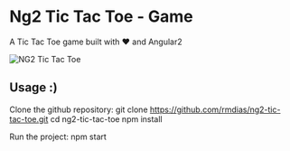 # Ng2 Tic Tac Toe - Game
A Tic Tac Toe game built with ❤️ and Angular2

![NG2 Tic Tac Toe](https://raw.githubusercontent.com/rmdias/ng2-tic-tac-toe/master/app/images/tictactoe.png) 

Usage :)
---------------- 
Clone the github repository:
    git clone https://github.com/rmdias/ng2-tic-tac-toe.git
    cd ng2-tic-tac-toe
    npm install

Run the project: 
    npm start